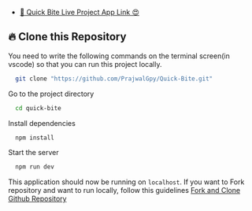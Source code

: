- [🚀 Quick Bite Live Project App Link 😍](https://quick-bite-624.netlify.app/)

## 🔥 Clone this Repository

You need to write the following commands on the terminal screen(in vscode) so that you can run this project locally.

```bash
  git clone "https://github.com/PrajwalGpy/Quick-Bite.git"
```

Go to the project directory

```bash
  cd quick-bite
```

Install dependencies

```bash
  npm install
```

Start the server

```bash
  npm run dev
```

This application should now be running on `localhost`. If you want to Fork repository and want to run locally, follow this guidelines [Fork and Clone Github Repository](https://docs.github.com/en/get-started/quickstart/fork-a-repo)
